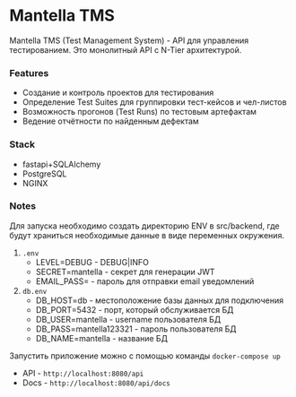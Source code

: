 # Mantella TMS

Mantella TMS (Test Management System) - API для управления тестированием. Это монолитный API с N-Tier архитектурой.

### Features
- Создание и контроль проектов для тестирования
- Определение Test Suites для группировки тест-кейсов и чел-листов
- Возможность прогонов (Test Runs) по тестовым артефактам 
- Ведение отчётности по найденным дефектам

### Stack
- fastapi+SQLAlchemy
- PostgreSQL
- NGINX

### Notes
Для запуска необходимо создать директорию ENV в src/backend, где будут храниться необходимые данные в виде переменных окружения.
1. `.env`
    - LEVEL=DEBUG - DEBUG|INFO
    - SECRET=mantella - секрет для генерации JWT
    - EMAIL_PASS= - пароль для отправки email уведомлений
2. `db.env`
    - DB_HOST=db - местоположение базы данных для подключения
    - DB_PORT=5432 - порт, который обслуживается БД
    - DB_USER=mantella - username пользователя БД
    - DB_PASS=mantella123321 - пароль пользователя БД
    - DB_NAME=mantella - название БД

Запустить приложение можно с помощью команды `docker-compose up`

- API - `http://localhost:8080/api`
- Docs - `http://localhost:8080/api/docs`
